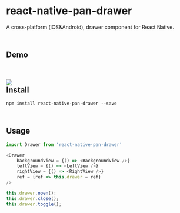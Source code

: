 # react-native-pan-drawer

A cross-platform (iOS&amp;Android), drawer component for React Native.

<br>Demo
------
<br>![](https://github.com/yjy5264/react-native-pan-drawer/raw/master/image/drawer.gif)
<br>Install
------
```javascript
npm install react-native-pan-drawer --save
```
<br>Usage
------
```javascript
import Drawer from 'react-native-pan-drawer'

<Drawer
    backgroundView = {() => <BackgroundView />}
    leftView = {() => <LeftView />}
    rightView = {() => <RightView />}
    ref = {ref => this.drawer = ref}
/>

this.drawer.open();
this.drawer.close();
this.drawer.toggle();
```
